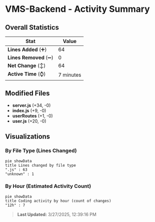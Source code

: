# VMS-Backend - Activity Summary 

## Overall Statistics

| Stat                   | Value                                                             |
| ---------------------- | ----------------------------------------------------------------- |
| **Lines Added** (➕)   | 64                                          |
| **Lines Removed** (➖) | 0                                        |
| **Net Change** (↕)    | 64                |
| **Active Time** (⌚)   | 7 minutes |


## Modified Files
- **server.js** (+34, -0)
- **index.js** (+9, -0)
- **userRoutes** (+1, -0)
- **user.js** (+20, -0)

## Visualizations

### By File Type (Lines Changed)

```mermaid
pie showData
title Lines changed by file type
".js" : 63
"unknown" : 1
```

### By Hour (Estimated Activity Count)

```mermaid
pie showData
title Coding activity by hour (count of changes)
"12h" : 7
```


> **Last Updated:** 3/27/2025, 12:39:16 PM